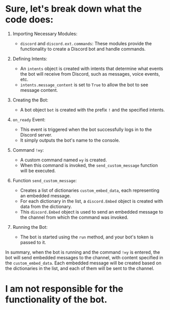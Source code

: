 # Sure, let's break down what the code does:

1. Importing Necessary Modules:
   - `discord` and `discord.ext.commands`: These modules provide the functionality to create a Discord bot and handle commands.

2. Defining Intents:
   - An `intents` object is created with intents that determine what events the bot will receive from Discord, such as messages, voice events, etc.
   - `intents.message_content` is set to `True` to allow the bot to see message content.

3. Creating the Bot:
   - A bot object `bot` is created with the prefix `!` and the specified intents.

4. `on_ready` Event:
   - This event is triggered when the bot successfully logs in to the Discord server.
   - It simply outputs the bot's name to the console.

5. Command `!ну`:
   - A custom command named `ну` is created.
   - When this command is invoked, the `send_custom_message` function will be executed.

6. Function `send_custom_message`:
   - Creates a list of dictionaries `custom_embed_data`, each representing an embedded message.
   - For each dictionary in the list, a `discord.Embed` object is created with data from the dictionary.
   - This `discord.Embed` object is used to send an embedded message to the channel from which the command was invoked.

7. Running the Bot:
   - The bot is started using the `run` method, and your bot's token is passed to it.

In summary, when the bot is running and the command `!ну` is entered, the bot will send embedded messages to the channel, with content specified in the `custom_embed_data`. Each embedded message will be created based on the dictionaries in the list, and each of them will be sent to the channel.

# I am not responsible for the functionality of the bot.

